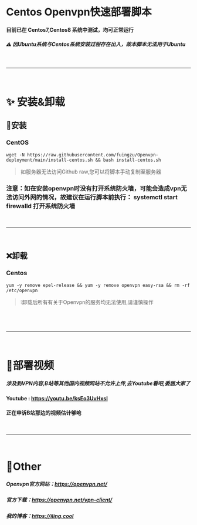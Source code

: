 # Centos Openvpn快速部署脚本
#### 目前已在 Centos7,Centos8 系统中测试，均可正常运行
##### ⚠ 因Ubuntu系统与Centos系统安装过程存在出入，故本脚本无法用于Ubuntu
</br>

***

</br>

# ✨ 安装&卸载
## 🔮安装
### CentOS
````
wget -N https://raw.githubusercontent.com/fuingzu/Openvpn-deployment/main/install-centos.sh && bash install-centos.sh
````

> 如服务器无法访问Github raw,您可以将脚本手动复制至服务器

### 注意：如在安装openvpn时没有打开系统防火墙，可能会造成vpn无法访问外网的情况，故建议在运行脚本前执行： systemctl start firewalld 打开系统防火墙
</br>

***

</br>

## ❌卸载
### Centos
````
yum -y remove epel-release && yum -y remove openvpn easy-rsa && rm -rf /etc/openvpn
````

> ❕卸载后所有有关于Openvpn的服务均无法使用,请谨慎操作
# 

</br>

***

</br>

# 🌠部署视频
##### 涉及到VPN内容,B站等其他国内视频网站不允许上传,去Youtube看吧,委屈大家了
#### Youtube : https://youtu.be/ksEo3UvHxsI
#### 正在申诉B站那边的视频~~估计够呛~~

</br>

***

</br>

# 🌌Other
##### Openvpn官方网站：https://openvpn.net/
##### 官方下载：https://openvpn.net/vpn-client/
##### 我的博客：https://iling.cool
